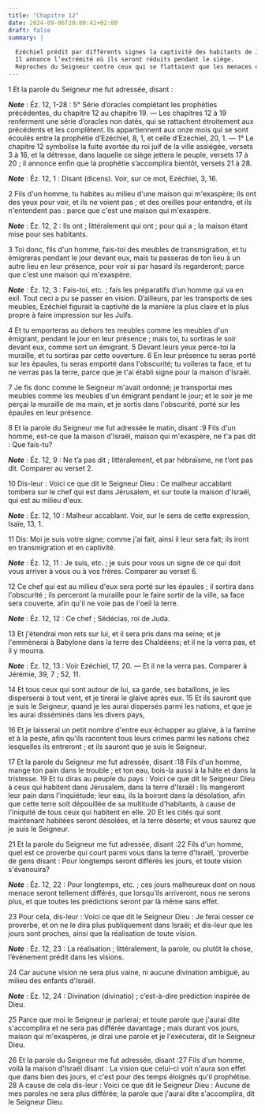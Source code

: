 ```yaml
---
title: "Chapitre 12"
date: 2024-09-06T20:00:42+02:00
draft: false
summary: |
  
  Ezéchiel prédit par différents signes la captivité des habitants de Jérusalem et celle de leur roi.
  Il annonce l’extrémité où ils seront réduits pendant le siège.
  Reproches du Seigneur contre ceux qui se flattaient que les menaces des prophètes ne seraient pas sitôt accomplies.
---
```



1 Et la parole du Seigneur me fut adressée, disant :

***Note*** :  Éz. 12, 1-28 : 5° Série d’oracles complétant les prophéties précédentes, du chapitre 12 au chapitre 19. ― Les chapitres 12 à 19 renferment une série d’oracles non datés, qui se rattachent étroitement aux précédents et les complètent. Ils appartiennent aux onze mois qui se sont écoulés entre la prophétie d’Ezéchiel, 8, 1, et celle d’Ezéchiel, 20, 1. ― 1° Le chapitre 12 symbolise la fuite avortée du roi juif de la ville assiégée, versets 3 à 16, et la détresse, dans laquelle ce siège jettera le peuple, versets 17 à 20 ; il annonce enfin que la prophétie s’accomplira bientôt, versets 21 à 28.

***Note*** :  Éz. 12, 1 : Disant (dicens). Voir, sur ce mot, Ezéchiel, 3, 16.


2 Fils d'un homme, tu habites au milieu d'une maison qui m'exaspère; ils ont des yeux pour voir, et ils ne voient pas ; et des oreilles pour entendre, et ils n'entendent pas : parce que c'est une maison qui m'exaspère.

***Note*** :  Éz. 12, 2 : Ils ont ; littéralement qui ont ; pour qui a ; la maison étant mise pour ses habitants.

3 Toi donc, fils d'un homme, fais-toi des meubles de transmigration, et tu émigreras pendant le jour devant eux, mais tu passeras de ton lieu à un autre lieu en leur présence, pour voir si par hasard ils regarderont; parce que c'est une maison qui m'exaspère.

***Note*** :  Éz. 12, 3 : Fais-toi, etc. ; fais les préparatifs d’un homme qui va en exil. Tout ceci a pu se passer en vision. D’ailleurs, par les transports de ses meubles, Ezéchiel figurait la captivité de la manière la plus claire et la plus propre à faire impression sur les Juifs.

4 Et tu emporteras au dehors tes meubles comme les meubles d'un émigrant, pendant le jour en leur présence ; mais toi, tu sortiras le soir devant eux, comme sort un émigrant. 5 Devant leurs yeux perce-toi la muraille, et tu sortiras par cette ouverture. 6 En leur présence tu seras porté sur les épaules, tu seras emporté dans l'obscurité; tu voileras ta face, et tu ne verras pas la terre, parce que je t'ai établi signe pour la maison d'Israël.


7 Je fis donc comme le Seigneur m'avait ordonné; je transportai mes meubles comme les meubles d'un émigrant pendant le jour; et le soir je me perçai la muraille de ma main, et je sortis dans l'obscurité, porté sur les épaules en leur présence.


8 Et la parole du Seigneur me fut adressée le matin, disant :9 Fils d'un homme, est-ce que la maison d'Israël, maison qui m'exaspère, ne t'a pas dit : Que fais-tu?

***Note*** :  Éz. 12, 9 : Ne t’a pas dit ; littéralement, et par hébraïsme, ne t’ont pas dit. Comparer au verset 2.

10 Dis-leur : Voici ce que dit le Seigneur Dieu : Ce malheur accablant tombera sur le chef qui est dans Jérusalem, et sur toute la maison d'Israël, qui est au milieu d'eux.

***Note*** :  Éz. 12, 10 : Malheur accablant. Voir, sur le sens de cette expression, Isaïe, 13, 1.


11 Dis: Moi je suis votre signe; comme j'ai fait, ainsi il leur sera fait; ils iront en transmigration et en captivité.

***Note*** :  Éz. 12, 11 : Je suis, etc. ; je suis pour vous un signe de ce qui doit vous arriver à vous ou à vos frères. Comparer au verset 6.

12 Ce chef qui est au milieu d'eux sera porté sur les épaules ; il sortira dans l'obscurité ; ils perceront la muraille pour le faire sortir de la ville, sa face sera couverte, afin qu'il ne voie pas de l'oeil la terre.

***Note*** :  Éz. 12, 12 : Ce chef ; Sédécias, roi de Juda.


13 Et j'étendrai mon rets sur lui, et il sera pris dans ma seine; et je l'emmènerai à Babylone dans la terre des Chaldéens; et il ne la verra pas, et il y mourra.

***Note*** :  Éz. 12, 13 : Voir Ezéchiel, 17, 20. ― Et il ne la verra pas. Comparer à Jérémie, 39, 7 ; 52, 11.


14 Et tous ceux qui sont autour de lui, sa garde, ses bataillons, je les disperserai à tout vent, et je tirerai le glaive après eux. 15 Et ils sauront que je suis le Seigneur, quand je les aurai dispersés parmi les nations, et que je les aurai disséminés dans les divers pays,


16 Et je laisserai un petit nombre d'entre eux échapper au glaive, à la famine et à la peste, afin qu'ils racontent tous leurs crimes parmi les nations chez lesquelles ils entreront ; et ils sauront que je suis le Seigneur.


17 Et la parole du Seigneur me fut adressée, disant :18 Fils d'un homme, mange ton pain dans le trouble ; et ton eau, bois-la aussi à la hâte et dans la tristesse. 19 Et tu diras au peuple du pays : Voici ce que dit le Seigneur Dieu à ceux qui habitent dans Jérusalem, dans la terre d'Israël : Ils mangeront leur pain dans l'inquiétude; leur eau, ils la boiront dans la désolation, afin que cette terre soit dépouillée de sa multitude d'habitants, à cause de l'iniquité de tous ceux qui habitent en elle. 20 Et les cités qui sont maintenant habitées seront désolées, et la terre déserte; et vous saurez que je suis le Seigneur.


21 Et la parole du Seigneur me fut adressée, disant :22 Fils d'un homme, quel est ce proverbe qui court parmi vous dans la terre d'Israël, 'proverbe de gens disant : Pour longtemps seront différés les jours, et toute vision s'évanouira?

***Note*** :  Éz. 12, 22 : Pour longtemps, etc. ; ces jours malheureux dont on nous menace seront tellement différés, que lorsqu’ils arriveront, nous ne serons plus, et que toutes les prédictions seront par là même sans effet.

23 Pour cela, dis-leur : Voici ce que dit le Seigneur Dieu : Je ferai cesser ce proverbe, et on ne le dira plus publiquement dans Israël; et dis-leur que les jours sont proches, ainsi que la réalisation de toute vision.

***Note*** :  Éz. 12, 23 : La réalisation ; littéralement, la parole, ou plutôt la chose, l’événement prédit dans les visions.

24 Car aucune vision ne sera plus vaine, ni aucune divination ambiguë, au milieu des enfants d'Israël.

***Note*** :  Éz. 12, 24 : Divination (divinatio) ; c’est-à-dire prédiction inspirée de Dieu.

25 Parce que moi le Seigneur je parlerai; et toute parole que j'aurai dite s'accomplira et ne sera pas différée davantage ; mais durant vos jours, maison qui m'exaspères, je dirai une parole et je l'exécuterai, dit le Seigneur Dieu.


26 Et la parole du Seigneur me fut adressée, disant :27 Fils d'un homme, voilà la maison d'Israël disant : La vision que celui-ci voit n'aura son effet que dans bien des jours, et c'est pour des temps éloignés qu'il prophétise. 28 A cause de cela dis-leur : Voici ce que dit le Seigneur Dieu : Aucune de mes paroles ne sera plus différée; la parole que j'aurai dite s'accomplira, dit le Seigneur Dieu.

